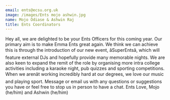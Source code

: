 ```yaml
---
email: ents@ecsu.org.uk
image: /images/Ents mojo ashwin.jpg
name: Mojo Odiase & Ashwin Raj
title: Ents Coordinators
---
```


Hey all, we are delighted to be your Ents Officers for this coming year. Our primary aim is to make Emma Ents great again.
										We think we can achieve this is through the introduction of our new event, âSuperEntsâ, which will feature external DJs and hopefully provide many memorable nights.
										We are also keen to expand the remit of the role by organising more intra college activities including a karaoke night, pub quizzes and sporting competitions.
When we arenât working incredibly hard at our degrees, we love our music and playing sport.
										Message or email us with any questions or suggestions you have or feel free to stop us in person to have a chat.
Ents Love, Mojo (he/him) and Ashwin (he/him)